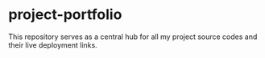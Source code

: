 # project-portfolio
This repository serves as a central hub for all my project source codes and their live deployment links.
